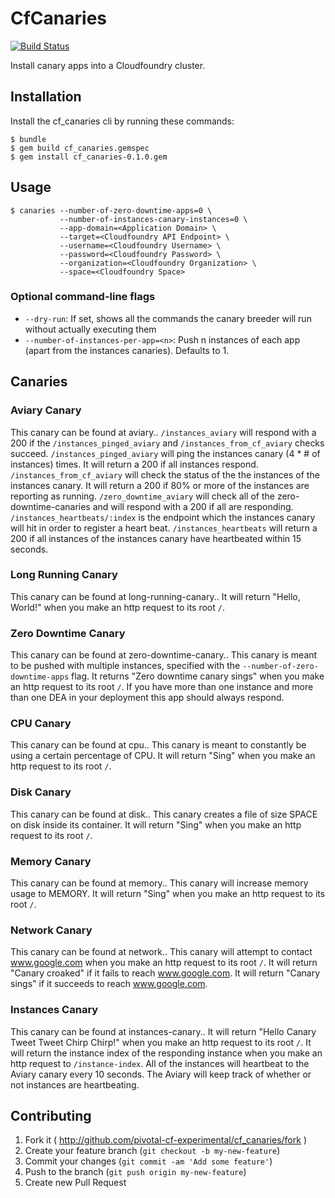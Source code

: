 # CfCanaries

[![Build Status](https://travis-ci.org/pivotal-cf-experimental/cf_canaries.png)](https://travis-ci.org/pivotal-cf-experimental/cf_canaries)

Install canary apps into a Cloudfoundry cluster.

## Installation

Install the cf_canaries cli by running these commands:

    $ bundle
    $ gem build cf_canaries.gemspec
    $ gem install cf_canaries-0.1.0.gem

## Usage

    $ canaries --number-of-zero-downtime-apps=0 \
               --number-of-instances-canary-instances=0 \
               --app-domain=<Application Domain> \
               --target=<Cloudfoundry API Endpoint> \
               --username=<Cloudfoundry Username> \
               --password=<Cloudfoundry Password> \
               --organization=<Cloudfoundry Organization> \
               --space=<Cloudfoundry Space>


### Optional command-line flags

- `--dry-run`: If set, shows all the commands the canary breeder will run without actually executing them
- `--number-of-instances-per-app=<n>`: Push n instances of each app (apart from the instances canaries). Defaults to 1.


## Canaries

### Aviary Canary

This canary can be found at aviary.<app-domain>.
`/instances_aviary` will respond with a 200 if the `/instances_pinged_aviary` and `/instances_from_cf_aviary` checks succeed.
`/instances_pinged_aviary` will ping the instances canary (4 * # of instances) times. It will return a 200 if all instances respond.
`/instances_from_cf_aviary` will check the status of the the instances of the instances canary. It will return a 200 if 80% or more of the instances are reporting as running.
`/zero_downtime_aviary` will check all of the zero-downtime-canaries and will respond with a 200 if all are responding.
`/instances_heartbeats/:index` is the endpoint which the instances canary will hit in order to register a heart beat.
`/instances_heartbeats` will return a 200 if all instances of the instances canary have heartbeated within 15 seconds. 

### Long Running Canary

This canary can be found at long-running-canary.<app-domain>.
It will return "Hello, World!" when you make an http request to its root `/`.

### Zero Downtime Canary

This canary can be found at zero-downtime-canary<index>.<app-domain>.
This canary is meant to be pushed with multiple instances, specified with the `--number-of-zero-downtime-apps` flag.
It returns "Zero downtime canary sings" when you make an http request to its root `/`.
If you have more than one instance and more than one DEA in your deployment this app should always respond.

### CPU Canary

This canary can be found at cpu.<app-domain>.
This canary is meant to constantly be using a certain percentage of CPU.
It will return "Sing" when you make an http request to its root `/`.

### Disk Canary

This canary can be found at disk.<app-domain>.
This canary creates a file of size SPACE on disk inside its container.
It will return "Sing" when you make an http request to its root `/`.

### Memory Canary

This canary can be found at memory.<app-domain>.
This canary will increase memory usage to MEMORY. 
It will return "Sing" when you make an http request to its root `/`.

### Network Canary

This canary can be found at network.<app-domain>.
This canary will attempt to contact www.google.com when you make an http request to its root `/`.
It will return "Canary croaked" if it fails to reach www.google.com.
It will return "Canary sings" if it succeeds to reach www.google.com.

### Instances Canary

This canary can be found at instances-canary.<app-domain>.
It will return "Hello Canary Tweet Tweet Chirp Chirp!" when you make an http request to its root `/`.
It will return the instance index of the responding instance when you make an http request to `/instance-index`.
All of the instances will heartbeat to the Aviary canary every 10 seconds.
The Aviary will keep track of whether or not instances are heartbeating.

## Contributing

1. Fork it ( http://github.com/pivotal-cf-experimental/cf_canaries/fork )
2. Create your feature branch (`git checkout -b my-new-feature`)
3. Commit your changes (`git commit -am 'Add some feature'`)
4. Push to the branch (`git push origin my-new-feature`)
5. Create new Pull Request
